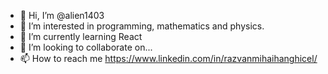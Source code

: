 - 👋 Hi, I’m @alien1403
- 👀 I’m interested in programming, mathematics and physics. 
- 🌱 I’m currently learning React
- 💞️ I’m looking to collaborate on...
- 📫 How to reach me https://www.linkedin.com/in/razvanmihaihanghicel/

<!---
alien1403/alien1403 is a ✨ special ✨ repository because its `README.md` (this file) appears on your GitHub profile.
You can click the Preview link to take a look at your changes.
--->
